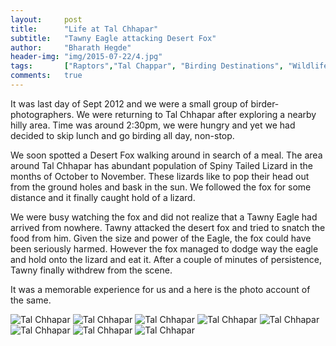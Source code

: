 ```yaml
---
layout:     post
title:      "Life at Tal Chhapar"
subtitle:   "Tawny Eagle attacking Desert Fox"
author:     "Bharath Hegde"
header-img: "img/2015-07-22/4.jpg"
tags:		["Raptors","Tal Chappar", "Birding Destinations", "Wildlife Destinations"]
comments:   true
---
```


<p>It was last day of Sept 2012 and we were a small group of birder-photographers. We were returning to Tal Chhapar after exploring a nearby hilly area. Time was around 2:30pm, we were hungry and yet we had decided to skip lunch and go birding all day, non-stop.</p>

<p>We soon spotted a Desert Fox walking around in search of a meal. The area around Tal Chhapar has abundant population of Spiny Tailed Lizard in the months of October to November. These lizards like to pop their head out from the ground holes and bask in the sun. We followed the fox for some distance and it finally caught hold of a lizard.</p>

<p>We were busy watching the fox and did not realize that a Tawny Eagle had arrived from nowhere. Tawny attacked the desert fox and tried to snatch the food from him. Given the size and power of the Eagle, the fox could have been seriously harmed. However the fox managed to dodge way the eagle and hold onto the lizard and eat it. After a couple of minutes of persistence, Tawny finally withdrew from the scene.</p>

<p>It was a memorable experience for us and a here is the photo account of the same.</p>


<img src="{{ site.baseurl}}/img/2015-07-22/1.jpg" alt="Tal Chhapar">

<img src="{{ site.baseurl}}/img/2015-07-22/2.jpg" alt="Tal Chhapar">

<img src="{{ site.baseurl}}/img/2015-07-22/3.jpg" alt="Tal Chhapar">

<img src="{{ site.baseurl}}/img/2015-07-22/4.jpg" alt="Tal Chhapar">

<img src="{{ site.baseurl}}/img/2015-07-22/5.jpg" alt="Tal Chhapar">

<img src="{{ site.baseurl}}/img/2015-07-22/6.jpg" alt="Tal Chhapar">

<img src="{{ site.baseurl}}/img/2015-07-22/7.jpg" alt="Tal Chhapar">

<img src="{{ site.baseurl}}/img/2015-07-22/8.jpg" alt="Tal Chhapar">